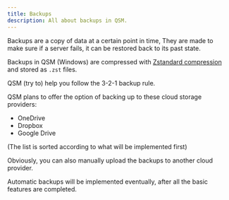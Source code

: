```yaml
---
title: Backups
description: All about backups in QSM.
---
```


Backups are a copy of data at a certain point in time,
They are made to make sure if a server fails, it can be
restored back to its past state.

Backups in QSM (Windows) are compressed with [Zstandard
compression](https://en.wikipedia.org/wiki/Zstd) and stored
as `.zst` files.

QSM (try to) help you follow the 3-2-1 backup rule.

QSM plans to offer the option of backing up to these cloud
storage providers:

- OneDrive
- Dropbox
- Google Drive

(The list is sorted according to what will be implemented
first)

Obviously, you can also manually upload the backups to another
cloud provider.

Automatic backups will be implemented eventually, after all
the basic features are completed.
